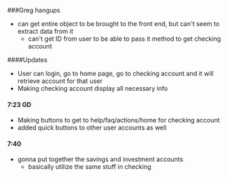 ###Greg hangups
* can get entire object to be brought to the front end, but can't seem to extract data from it
  * can't get ID from user to be able to pass it method to get checking account
  

####Updates
* User can login, go to home page, go to checking account and it will retrieve account for that user
* Making checking account display all necessary info

#### 7:23 GD
* Making buttons to get to help/faq/actions/home for checking account
* added quick buttons to other user accounts as well

#### 7:40
* gonna put together the savings and investment accounts
  * basically utilize the same stuff in checking
